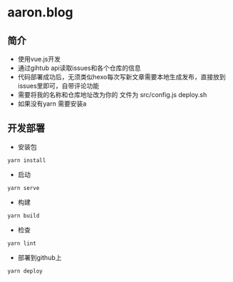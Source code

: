 # aaron.blog

## 简介

- 使用vue.js开发
- 通过gihtub api读取issues和各个仓库的信息
- 代码部署成功后，无须类似hexo每次写新文章需要本地生成发布，直接放到issues里即可，自带评论功能
- 需要将我的名称和仓库地址改为你的 文件为 src/config.js deploy.sh 
- 如果没有yarn 需要安装a
## 开发部署

- 安装包

```
yarn install
```

- 启动

```
yarn serve
```

- 构建
 
```
yarn build
```

- 检查

```
yarn lint
```

- 部署到github上

```
yarn deploy
```
